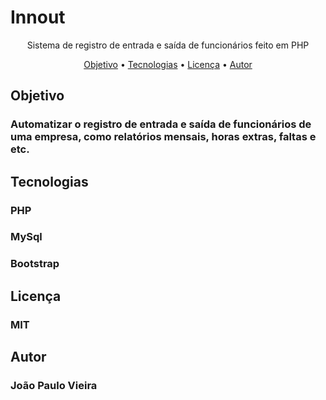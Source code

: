 # Innout
<p align="center"> Sistema de registro de entrada e saída de funcionários feito em PHP</p>

<p align="center">
 <a href="#objetivo">Objetivo</a> •
 <a href="#tecnologias">Tecnologias</a> • 
 <a href="#licenc-a">Licença</a> • 
 <a href="#autor">Autor</a>
</p>

<div id="objetivo">
 <h2>Objetivo</h2>
<h3>Automatizar o registro de entrada e saída de funcionários de uma empresa, como relatórios mensais, horas extras, faltas e etc.<h3>
 </div>
 
 <div id="tecnologias">
 <h2>Tecnologias</h2>
  <h3>PHP<h3>
  <h3>MySql<h3>
  <h3>Bootstrap<h3>
 </div>
   
  <div id="licenc-a">
   <h2>Licença</h2>
    <h3>MIT<h3>
  </div>
     
   <div id="autor">
   <h2>Autor</h2>
    <h3>João Paulo Vieira<h3>
  </div>
